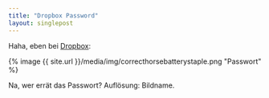 ```yaml
---
title: "Dropbox Password"
layout: singlepost
---
```


Haha, eben bei [Dropbox](http://dropbox.com):

{% image {{ site.url }}/media/img/correcthorsebatterystaple.png "Passwort" %}

Na, wer errät das Passwort? Auflösung: Bildname.